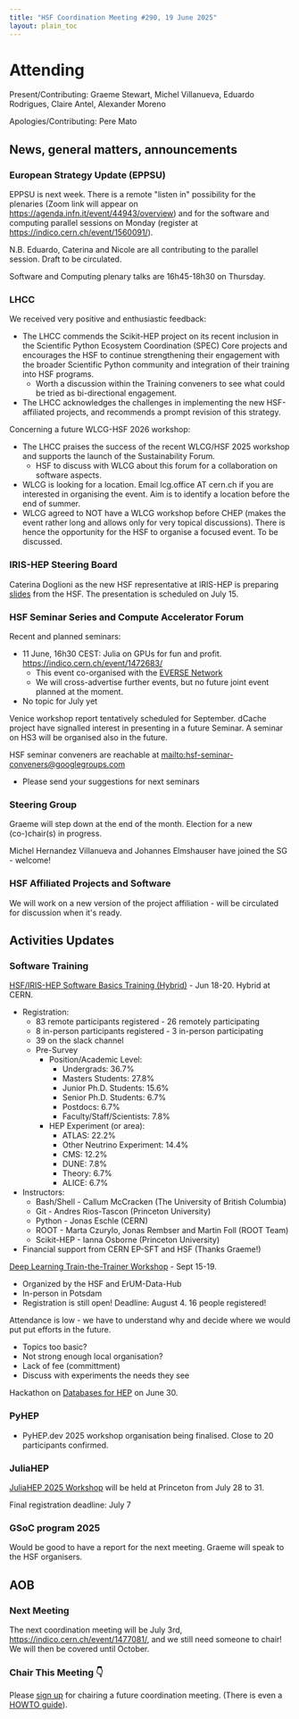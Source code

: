 ```yaml
---
title: "HSF Coordination Meeting #290, 19 June 2025"
layout: plain_toc
---
```


# Attending

Present/Contributing: Graeme Stewart, Michel Villanueva, Eduardo Rodrigues, Claire Antel, Alexander Moreno

Apologies/Contributing: Pere Mato

## News, general matters, announcements

### European Strategy Update (EPPSU) 

EPPSU is next week. There is a remote "listen in" possibility for the plenaries (Zoom link will appear on <https://agenda.infn.it/event/44943/overview>) and
for the software and computing parallel sessions on Monday (register at <https://indico.cern.ch/event/1560091/>).

N.B. Eduardo, Caterina and Nicole are all contributing to the parallel session. Draft to be circulated. 

Software and Computing plenary talks are 16h45-18h30 on Thursday.

### LHCC

We received very positive and enthusiastic feedback:
- The LHCC commends the Scikit-HEP project on its recent inclusion in the Scientific Python Ecosystem Coordination (SPEC) Core projects and encourages the HSF to continue strengthening their engagement with the broader Scientific Python community and integration of their training into HSF programs.
    - Worth a discussion within the Training conveners to see what could be tried as bi-directional engagement.
- The LHCC acknowledges the challenges in implementing the new HSF-affiliated projects, and recommends a prompt revision of this strategy.

Concerning a future WLCG-HSF 2026 workshop:

- The LHCC praises the success of the recent WLCG/HSF 2025 workshop and supports the launch of the Sustainability Forum.
    - HSF to discuss with WLCG about this forum for a collaboration on software aspects.
- WLCG is looking for a location. Email lcg.office AT cern.ch if you are interested in organising the event. Aim is to identify a location before the end of summer.
- WLCG agreed to NOT have a WLCG workshop before CHEP  (makes the event rather long and allows only for very topical discussions). There is hence the opportunity for the HSF to organise a focused event. To be discussed.


### IRIS-HEP Steering Board

Caterina Doglioni as the new HSF representative at IRIS-HEP is preparing [slides](https://docs.google.com/presentation/d/1zrV0P_kIDxwDS9bZsYYE6S3HXPUsaEXfKkQUYr8EjmA/edit?usp=sharing) from the HSF. The presentation is scheduled on July 15.

### HSF Seminar Series and Compute Accelerator Forum

Recent and planned seminars:

- 11 June, 16h30 CEST: Julia on GPUs for fun and profit. <https://indico.cern.ch/event/1472683/>
    - This event co-organised with the [EVERSE Network](https://everse.software/network/)
    - We will cross-advertise further events, but no future joint event planned at the moment.
- No topic for July yet

Venice workshop report tentatively scheduled for September. dCache project have signalled interest in presenting in a future Seminar. A seminar on HS3 will be organised also in the future.

HSF seminar conveners are reachable at <mailto:hsf-seminar-conveners@googlegroups.com>

- Please send your suggestions for next seminars

### Steering Group

Graeme will step down at the end of the month. Election for a new (co-)chair(s) in progress.

Michel Hernandez Villanueva and Johannes Elmshauser have joined the SG - welcome!

### HSF Affiliated Projects and Software

We will work on a new version of the project affiliation - will be circulated for discussion when it's ready.


## Activities Updates

### Software Training

[HSF/IRIS-HEP Software Basics Training (Hybrid)](https://indico.cern.ch/event/1516608/) - Jun 18-20. Hybrid at CERN. 
- Registration:
    - 83 remote participants registered - 26 remotely participating
    - 8 in-person participants registered - 3 in-person participating
    - 39 on the slack channel
    - Pre-Survey
        - Position/Academic Level:
            - Undergrads: 36.7%
            - Masters Students: 27.8%
            - Junior Ph.D. Students: 15.6%
            - Senior Ph.D. Students: 6.7%
            - Postdocs: 6.7%
            - Faculty/Staff/Scientists: 7.8%
        - HEP Experiment (or area):
            - ATLAS: 22.2%
            - Other Neutrino Experiment: 14.4%
            - CMS: 12.2%
            - DUNE: 7.8%
            - Theory: 6.7%
            - ALICE: 6.7%
- Instructors:
    - Bash/Shell - Callum McCracken (The University of British Columbia)
    - Git - Andres Rios-Tascon (Princeton University)
    - Python - Jonas Eschle (CERN)
    - ROOT - Marta Czurylo, Jonas Rembser and Martin Foll (ROOT Team)
    - Scikit-HEP - Ianna Osborne (Princeton University)
- Financial support from CERN EP-SFT and HSF (Thanks Graeme!)

[Deep Learning Train-the-Trainer Workshop](https://indico.desy.de/event/47263/) - Sept 15-19. 
- Organized by the HSF and ErUM-Data-Hub 
- In-person in Potsdam 
- Registration is still open! Deadline: August 4. 16 people registered!

Attendance is low - we have to understand why and decide where we would put put efforts in the future.

- Topics too basic?
- Not strong enough local organisation?
- Lack of fee (committment)
- Discuss with experiments the needs they see

Hackathon on [Databases for HEP](https://hsf-training.github.io/hsf-training-databases-basics/index.html) on June 30.

### PyHEP

- PyHEP.dev 2025 workshop organisation being finalised. Close to 20 participants confirmed.

### JuliaHEP

[JuliaHEP 2025 Workshop](https://indico.cern.ch/event/1488852/) will be held at Princeton from July 28 to 31.

Final registration deadline: July 7


### GSoC program 2025

Would be good to have a report for the next meeting. Graeme will speak to the HSF organisers.

## AOB

### Next Meeting

The next coordination meeting will be July 3rd, <https://indico.cern.ch/event/1477081/>, and we still need someone to chair! We will then be covered until October.

### Chair This Meeting 👇

Please [sign up](https://docs.google.com/spreadsheets/d/1Z1Z4payCpieOLiVFcC6y9j-KCj71u6xX232LHUgIHfI/edit) for chairing a future coordination meeting. (There is even a [HOWTO guide](https://hepsoftwarefoundation.org/organization/running-meetings.html)).
